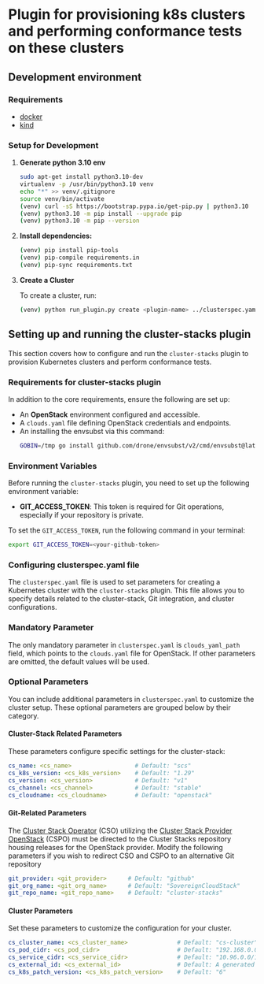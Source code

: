 # Plugin for provisioning k8s clusters and performing conformance tests on these clusters

## Development environment

### Requirements

* [docker](https://docs.docker.com/engine/install/)
* [kind](https://kind.sigs.k8s.io/docs/user/quick-start/#installation)

### Setup for Development

1. **Generate python 3.10 env**

   ```bash
   sudo apt-get install python3.10-dev
   virtualenv -p /usr/bin/python3.10 venv
   echo "*" >> venv/.gitignore
   source venv/bin/activate
   (venv) curl -sS https://bootstrap.pypa.io/get-pip.py | python3.10
   (venv) python3.10 -m pip install --upgrade pip
   (venv) python3.10 -m pip --version

   ```

2. **Install dependencies:**

   ```bash
   (venv) pip install pip-tools
   (venv) pip-compile requirements.in
   (venv) pip-sync requirements.txt
   ```

3. **Create a Cluster**

   To create a cluster, run:

   ```bash
   (venv) python run_plugin.py create <plugin-name> ../clusterspec.yaml
   ```

## Setting up and running the cluster-stacks plugin

This section covers how to configure and run the `cluster-stacks` plugin to provision Kubernetes clusters and perform conformance tests.

### Requirements for cluster-stacks plugin

In addition to the core requirements, ensure the following are set up:

* An **OpenStack** environment configured and accessible.
* A `clouds.yaml` file defining OpenStack credentials and endpoints.
* An installing the envsubst via this command:
  ```bash
  GOBIN=/tmp go install github.com/drone/envsubst/v2/cmd/envsubst@latest
  ```

### Environment Variables

Before running the `cluster-stacks` plugin, you need to set up the following environment variable:

- **GIT_ACCESS_TOKEN**: This token is required for Git operations, especially if your repository is private.

To set the `GIT_ACCESS_TOKEN`, run the following command in your terminal:

```bash
export GIT_ACCESS_TOKEN=<your-github-token>
```

### Configuring clusterspec.yaml file

The `clusterspec.yaml` file is used to set parameters for creating a Kubernetes cluster with the `cluster-stacks` plugin. This file allows you to specify details related to the cluster-stack, Git integration, and cluster configurations.

### Mandatory Parameter

The only mandatory parameter in `clusterspec.yaml` is `clouds_yaml_path` field, which points to the `clouds.yaml` file for OpenStack. If other parameters are omitted, the default values will be used.

### Optional Parameters

You can include additional parameters in `clusterspec.yaml` to customize the cluster setup. These optional parameters are grouped below by their category.

#### Cluster-Stack Related Parameters

These parameters configure specific settings for the cluster-stack:

```yaml
cs_name: <cs_name>                  # Default: "scs"
cs_k8s_version: <cs_k8s_version>    # Default: "1.29"
cs_version: <cs_version>            # Default: "v1"
cs_channel: <cs_channel>            # Default: "stable"
cs_cloudname: <cs_cloudname>        # Default: "openstack"
```

#### Git-Related Parameters

The [Cluster Stack Operator](https://github.com/sovereignCloudStack/cluster-stack-operator/) (CSO) utilizing the [Cluster Stack Provider OpenStack](https://github.com/SovereignCloudStack/cluster-stacks/tree/main/providers/openstack) (CSPO) must be directed to the Cluster Stacks repository housing releases for the OpenStack provider. Modify the following parameters if you wish to redirect CSO and CSPO to an alternative Git repository

```yaml
git_provider: <git_provider>      # Default: "github"
git_org_name: <git_org_name>      # Default: "SovereignCloudStack"
git_repo_name: <git_repo_name>    # Default: "cluster-stacks"
```

#### Cluster Parameters

Set these parameters to customize the configuration for your cluster.

```yaml
cs_cluster_name: <cs_cluster_name>              # Default: "cs-cluster"
cs_pod_cidr: <cs_pod_cidr>                      # Default: "192.168.0.0/16"
cs_service_cidr: <cs_service_cidr>              # Default: "10.96.0.0/12"
cs_external_id: <cs_external_id>                # Default: A generated UUID
cs_k8s_patch_version: <cs_k8s_patch_version>    # Default: "6"
```

